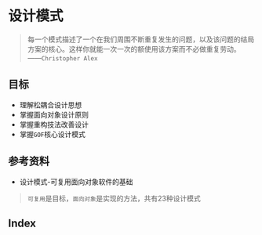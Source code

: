 # 设计模式

> 每一个模式描述了一个在我们周围不断重复发生的问题，以及该问题的结局方案的核心。这样你就能一次一次的额使用该方案而不必做重复劳动。 ——`Christopher Alex`

  

## 目标

* 理解松耦合设计思想
* 掌握面向对象设计原则
* 掌握重构技法改善设计
* 掌握`GOF`核心设计模式  



## 参考资料

* 设计模式-可复用面向对象软件的基础

>  `可复用`是目标，`面向对象`是实现的方法，共有23种设计模式



## Index



